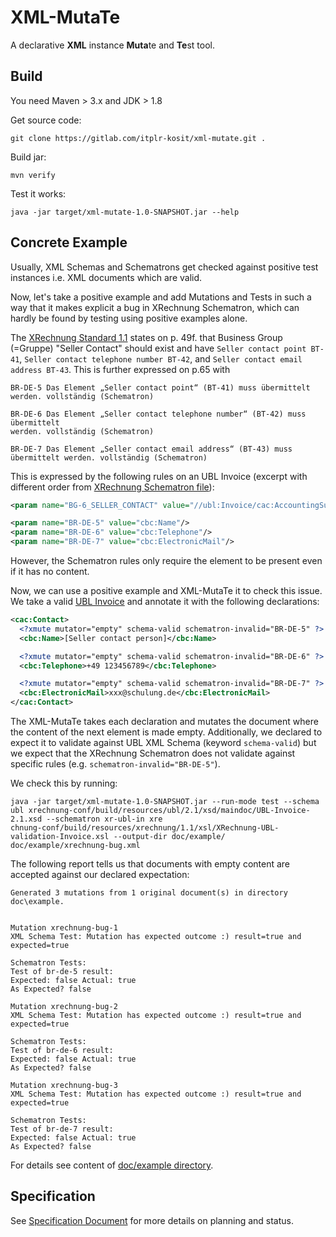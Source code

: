 # XML-MutaTe

A declarative **XML** instance **Muta**te and **Te**st tool.

## Build

You need Maven > 3.x and JDK > 1.8

Get source code:
```
git clone https://gitlab.com/itplr-kosit/xml-mutate.git .
```

Build jar:

```
mvn verify
```

Test it works:
```
java -jar target/xml-mutate-1.0-SNAPSHOT.jar --help
```


## Concrete Example

Usually, XML Schemas and Schematrons get checked against positive test instances i.e. XML documents which are valid.

Now, let's take a positive example and add Mutations and Tests in such a way that it makes explicit a bug in XRechnung Schematron, which can hardly be found by testing using positive examples alone.

The [XRechnung Standard 1.1](https://www.xoev.de/die_standards/xrechnung/xrechnung_versionen/xrechnung_version_1_1-15369) states on p. 49f. that Business Group (=Gruppe) "Seller Contact" should exist and have `Seller contact point BT-41`, `Seller contact telephone number BT-42`, and `Seller contact email address BT-43`. This is further expressed on p.65 with

```
BR-DE-5 Das Element „Seller contact point“ (BT-41) muss übermittelt werden. vollständig (Schematron)

BR-DE-6 Das Element „Seller contact telephone number“ (BT-42) muss übermittelt
werden. vollständig (Schematron)

BR-DE-7 Das Element „Seller contact email address“ (BT-43) muss übermittelt werden. vollständig (Schematron)
```

This is expressed by the following rules on an UBL Invoice (excerpt with different order from [XRechnung Schematron file](https://raw.githubusercontent.com/itplr-kosit/xrechnung-schematron/xrechnung-1_1-schematron-2017-12-19/validation/schematron/ubl-inv/UBL/XRechnung-UBL-model.sch)):

```xml
<param name="BG-6_SELLER_CONTACT" value="//ubl:Invoice/cac:AccountingSupplierParty/cac:Party/cac:Contact"/>

<param name="BR-DE-5" value="cbc:Name"/>
<param name="BR-DE-6" value="cbc:Telephone"/>
<param name="BR-DE-7" value="cbc:ElectronicMail"/>
```

However, the Schematron rules only require the element to be present even if it has no content.

Now, we can use a positive example and XML-MutaTe it to check this issue. We take a valid [UBL Invoice](doc/example/xrechnung-bug.xml) and annotate it with the following declarations:

```xml
<cac:Contact>
  <?xmute mutator="empty" schema-valid schematron-invalid="BR-DE-5" ?>
  <cbc:Name>[Seller contact person]</cbc:Name>

  <?xmute mutator="empty" schema-valid schematron-invalid="BR-DE-6" ?>
  <cbc:Telephone>+49 123456789</cbc:Telephone>

  <?xmute mutator="empty" schema-valid schematron-invalid="BR-DE-7" ?>
  <cbc:ElectronicMail>xxx@schulung.de</cbc:ElectronicMail>
</cac:Contact>
```

The XML-MutaTe takes each declaration and mutates the document where the content of the next element is made empty. Additionally, we declared to expect it to validate against UBL XML Schema (keyword `schema-valid`) but we expect that the XRechnung Schematron does not validate against specific rules (e.g. `schematron-invalid="BR-DE-5"`).

We check this by running:

```shell
java -jar target/xml-mutate-1.0-SNAPSHOT.jar --run-mode test --schema ubl xrechnung-conf/build/resources/ubl/2.1/xsd/maindoc/UBL-Invoice-2.1.xsd --schematron xr-ubl-in xre
chnung-conf/build/resources/xrechnung/1.1/xsl/XRechnung-UBL-validation-Invoice.xsl --output-dir doc/example/ doc/example/xrechnung-bug.xml
```

The following report tells us that documents with empty content are accepted against our declared expectation:

```
Generated 3 mutations from 1 original document(s) in directory doc\example.


Mutation xrechnung-bug-1
XML Schema Test: Mutation has expected outcome :) result=true and expected=true

Schematron Tests:
Test of br-de-5 result:
Expected: false Actual: true
As Expected? false

Mutation xrechnung-bug-2
XML Schema Test: Mutation has expected outcome :) result=true and expected=true

Schematron Tests:
Test of br-de-6 result:
Expected: false Actual: true
As Expected? false

Mutation xrechnung-bug-3
XML Schema Test: Mutation has expected outcome :) result=true and expected=true

Schematron Tests:
Test of br-de-7 result:
Expected: false Actual: true
As Expected? false
```

For details see content of [doc/example directory](doc/example).


## Specification

See [Specification Document](doc/spec.md) for more details on planning and status.